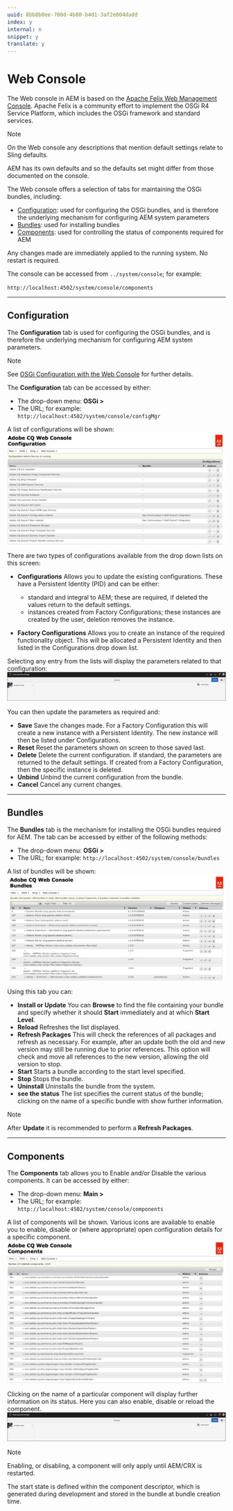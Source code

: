 ```yaml
---
uuid: 8bb8b0ee-700d-4b80-b4d1-3af2e004dadd
index: y
internal: n
snippet: y
translate: y
---
```


# Web Console

The Web console in AEM is based on the [Apache Felix Web Management Console](http://felix.apache.org/documentation/subprojects/apache-felix-web-console.html). Apache Felix is a community effort to implement the OSGi R4 Service Platform, which includes the OSGi framework and standard services.

>[!NOTE]
>
><p>On the Web console any descriptions that mention default settings relate to Sling defaults.</p> <p>AEM has its own defaults and so the defaults set might differ from those documented on the console.<br> </p>

The Web console offers a selection of tabs for maintaining the OSGi bundles, including:

* [Configuration](#Configuration): used for configuring the OSGi bundles, and is therefore the underlying mechanism for configuring AEM system parameters
* [Bundles](#Bundles): used for installing bundles
* [Components](#Components): used for controlling the status of components required for AEM

Any changes made are immediately applied to the running system. No restart is required.

The console can be accessed from `../system/console`; for example:

`http://localhost:4502/system/console/components`

---

## Configuration

The **Configuration** tab is used for configuring the OSGi bundles, and is therefore the underlying mechanism for configuring AEM system parameters.

>[!NOTE]
>
><p>See <a href="/content/help/en/experience-manager/6-4/sites/deploying/using/configuring-osgi.html">OSGi Configuration with the Web Console</a> for further details.</p>

The **Configuration** tab can be accessed by either:

* The drop-down menu: **OSGi &gt;**
* The URL; for example: `http://localhost:4502/system/console/configMgr`

A list of configurations will be shown:
![](assets/screen_shot_2012-02-15at52308pm.png) 

There are two types of configurations available from the drop down lists on this screen:

* **Configurations** Allows you to update the existing configurations. These have a Persistent Identity (PID) and can be either:

    * standard and integral to AEM; these are required, if deleted the values return to the default settings.    
    * instances created from Factory Configurations; these instances are created by the user, deletion removes the instance.

* **Factory Configurations** Allows you to create an instance of the required functionality object. This will be allocated a Persistent Identity and then listed in the Configurations drop down list.

Selecting any entry from the lists will display the parameters related to that configuration:
![](assets/chlimage_1.png) 

You can then update the parameters as required and:

* **Save** Save the changes made. For a Factory Configuration this will create a new instance with a Persistent Identity. The new instance will then be listed under Configurations.
* **Reset** Reset the parameters shown on screen to those saved last.
* **Delete** Delete the current configuration. If standard, the parameters are returned to the default settings. If created from a Factory Configuration, then the specific instance is deleted.
* **Unbind** Unbind the current configuration from the bundle.
* **Cancel** Cancel any current changes.

---

## Bundles

The **Bundles** tab is the mechanism for installing the OSGi bundles required for AEM. The tab can be accessed by either of the following methods:

* The drop-down menu: **OSGi &gt;**
* The URL; for example: `http://localhost:4502/system/console/bundles`

A list of bundles will be shown:
![](assets/screen_shot_2012-02-15at44740pm.png) 

Using this tab you can:

* **Install or Update** You can **Browse** to find the file containing your bundle and specify whether it should **Start** immediately and at which **Start Level**.
* **Reload** Refreshes the list displayed.
* **Refresh Packages** This will check the references of all packages and refresh as necessary. For example, after an update both the old and new version may still be running due to prior references. This option will check and move all references to the new version, allowing the old version to stop.
* **Start** Starts a bundle according to the start level specified.
* **Stop** Stops the bundle.
* **Uninstall** Uninstalls the bundle from the system.
* **see the status** The list specifies the current status of the bundle; clicking on the name of a specific bundle with show further information.

>[!NOTE]
>
><p>After <b>Update</b> it is recommended to perform a <b>Refresh Packages</b>.</p>

---

## Components

The **Components** tab allows you to Enable and/or Disable the various components. It can be accessed by either:

* The drop-down menu: **Main &gt;**
* The URL; for example: `http://localhost:4502/system/console/components`

A list of components will be shown. Various icons are available to enable you to enable, disable or (where appropriate) open configuration details for a specific component. 
![](assets/screen_shot_2012-02-15at52144pm.png) 

Clicking on the name of a particular component will display further information on its status. Here you can also enable, disable or reload the component.
![](assets/chlimage_1.png) 
>[!NOTE]
>
><p>Enabling, or disabling, a component will only apply until AEM/CRX is restarted. </p> <p>The start state is defined within the component descriptor, which is generated during development and stored in the bundle at bundle creation time.</p> 

